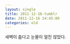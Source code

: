 ```yaml
---
layout: single
title: 2011-12-16-tumblr
date: 2011-12-16 14:45:00
categories: old
---
```

새벽이 춥다고 눈물이 얼진 않았다.

